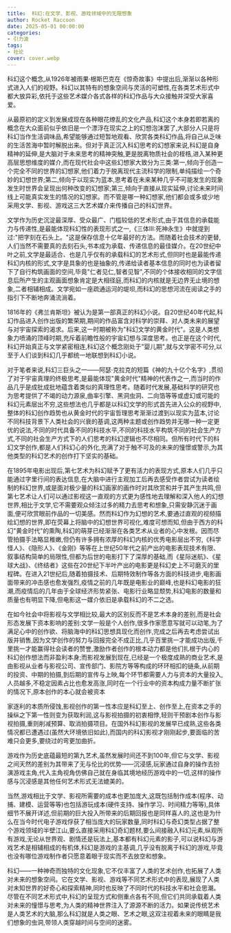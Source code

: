 ```yaml
---
title:  科幻:在文学、影视、游戏领域中的无限想象
author: Rocket Raccoon
date: 2025-05-01 00:00:00
categories: 
- 引力波
tags:
- 社论
cover: cover.webp
---
```


科幻这个概念,从1926年被雨果·根斯巴克在《惊奇故事》中提出后,渐渐以各种形式进入人们的视野。科幻以其特有的想象空间与灵活的可塑性,在各类艺术形式中都大放异彩,依托于这些艺术媒介各式各样的科幻作品与大众接触并深受大家喜爱。

从最原初的定义到发展成现在各种眼花缭乱的文化产品,科幻这个本身若即若离的概念在大众面前似乎依旧是一个漂浮在现实之上的幻想泡沫罢了,大部分人只是将科幻当作生活调味品,希望能够通过短暂地观看、欣赏各类科幻作品,将自己从乏味的生活苦海中暂时解脱出来。但对于真正沉入科幻思考的幻想家来说,科幻是自身精神的延伸,是大脑对于未来思考的精神突触,更是脱离物质社会的桎梏,进入某种更高层思想维度的媒介,而在现代社会中这些幻想家大致分为三类:第一,倾向于创造一个完全不同的世界的幻想家,他们着力于脱离现代主流科学的限制,单纯描绘一个奇妙的幻想世界;第二,倾向于以现实为蓝本,思考着在未来某种几乎不可能发生的现象发生时世界会呈现出何种改变的幻想家;第三,倾向于直接从现实延伸,讨论未来时间线上可能真实发生的情况的幻想家。而不管是哪一种幻想家,他们都会或多或少地采用文学、影视、游戏这三大艺术媒介来传播自己的科幻世界。

文学作为历史沉淀最深厚、受众最广、门槛较低的艺术形式,由于其信息的承载能力与传递性,是最能体现科幻性的表现形式之一,《三体III:死神永生》中就提到过:"把字刻在石头上。"这是保存信息十亿年最好的方法。而随着社会技术的更替,人们当然不需要真的去刻石头,书本成为承载、传递信息的最佳媒介。在20世纪中叶之前,文学是最适合、也是几乎仅有的承载科幻的艺术形式,但同时也是最能传递科幻内核的形式,文字是具象的也是抽象的,传递给读者基本信息的同时也为读者留下了自行构筑画面的空间,毕竟"仁者见仁,智者见智",不同的个体接收相同的文字信息后所产生的主观画面想象肯定是大相径庭,而科幻的内核就是无边界无止境的想象,二者相辅相成。文学宛如一座疏通运河的堤坝,而科幻的思想河流在阅读之手的指引下不断地奔涌流淌着。

1816年的《弗兰肯斯坦》被认为是第一部真正的科幻小说。自20世纪40年代起,科幻作品进入创作出版的繁荣期,期间的作品富含对科学的崇拜、对人类未来的展望与对宇宙探索的渴求。后来,这一时期被称为"科幻文学的黄金时代"。这是人类想象力喷涌的顶峰时期,充斥着前瞻性般的宇宙幻想与深度思考。也正是在这个时代,科幻开始真正与文学紧密相连,科幻这个概念刚处于"婴儿期",就与文学密不可分,以至于人们谈到科幻几乎都统一地联想到科幻小说。

对于笔者来说,科幻三巨头之一——阿瑟·克拉克的短篇《神的九十亿个名字》,贯彻了对于宇宙真理的终极思考,是最能体现"黄金时代"精神的代表作之一,而当时的作品几乎是成批成批地蕴含着类似的真理性思考。随着时代发展,基础科学的研究也为思考提供了不竭的动力源泉,曲率引擎、黑洞虫洞、二向箔等等或虚幻或可能的科幻元素层出不穷,这些想法也几乎都是以科幻文学的形式首先进入公众的视野中,整体的科幻创作趋势也从黄金时代的宇宙哲理思考渐渐过渡到以现实为蓝本,讨论不同科技背景下人类社会的兴衰的基调,这两种主题或创作趋势并无哪一种一定更优的说法,不同的时代具备不同的科技水平,不同的科技水平构筑不同的社会生产方式,不同的社会生产方式下的人们思考的科幻逻辑也不尽相同。但所有时代下的科幻文学创作,都是人们科幻心的外化,充满了对于触不可及的未来的憧憬或警示,为其他类型的科幻艺术的创作打下坚实的基础。

在1895年电影出现后,第七艺术为科幻赋予了更有活力的表现方式,原本人们几乎只能通过字里行间的表达信息,在大脑中进行主观加工后再去感受作者尝试为读者绘制的科幻世界,或是面对极少量的科幻画家的画作时对其欣赏和并于其产生共鸣,但第七艺术让人们可以通过影视这一直观的方式更为感性地去理解和深入他人的幻想世界,相比于文学,它不需要观众倾注过多的精力去思考和想象,只需安静沉迷于画面,便可欣赏眼前作品的一切美感。然而科幻作为幻想的艺术,要通过直观的视频描绘幻想的世界,即在荧幕上将脑中的幻想世界可视化,难度可想而知,但由于西方的科幻"黄金时代"的熏陶,科幻的萌芽已经渐渐在各类艺术从业者的心中发根。因而尽管拍摄手法略显稚嫩,但仍有许多拥有浓厚的科幻内核的优秀电影层出不穷,《科学怪人》、《隐形人》、《金刚》等等在上世纪50年代之前产出的电影表现技术有限、叙事结构简单的局限性,但都为后世的电影打下了深厚的基础,而《星际迷航》、《星球大战》、《终结者》这些在20世纪下半叶产出的电影更是科幻史上不可磨灭的里程碑。在进入21世纪后,随着拍摄技术、后期特效制作等各方面的科技进步,电影画面带来的冲击感也愈发强烈,疫情之前的几年既是电影业的巅峰,也是科幻电影的狂潮,而疫情后的几年由于全球经济形势紧张、电影行业略显颓势,科幻电影的数量和质量也有明显下降,但电影这一媒介依旧是承载科幻的不二之选。

在如今社会中将影视与文学相比较,最大的区别反而不是艺术本身的差别,而是社会形态发展下资本影响的差别:文学一般是个人创作,很多作家愿意写就可以动笔,为了满足心中的创作欲、将脑海中的科幻思想具现化而创作,完成之后再去考虑尝试出版并销售,因为文学创作的努力与回报完全不成正比,几乎百里挑一才能成功出版,千里挑一才能赢得社会读者的赞誉,激励作者创作的根本动力都是他们扎根于内心的科幻创作想法而非盈利本身;而影视发展到现在,已经是一个极度成熟的商业艺术,是由影视从业者与影视公司、宣传部门、影院方等等构成的环环相扣的链条,从前期的投资、中期的拍摄,到后期的宣传与上映,每个环节都需要人力与资本的大量投入,人员越多,不稳定因素占比也愈发高涨,同时在一个行业中的资本构成力量不断扩张的情况下,原本创作的本心就会被资本

家逐利的本质所侵蚀,影视创作的第一性本应是科幻至上、创作至上,在资本之手的操纵之下第一性则变为获取利润,这与影视拍摄的初衷相悖,轻则干预剧本创作与影视拍摄,重则削减预算、取消拍摄项目。在国外科幻影视的发展早已成熟,这些各类情况都已遭遇过(虽然大环境依旧如此),而国内的科幻影视才刚刚起步,要面临的苦难只会更多,要绕过的弯更加曲折。

游戏作为历史底蕴最短的第九艺术,虽然发展时间还不到100年,但它与文学、影视之间天然的差别为其带来了无与伦比的优势——沉浸感,玩家通过自身的操作去扮演游戏主角,代入主角视角仿佛自己就在身临其境地经历游戏中的一切,这样的操作感与沉浸感是其他任何艺术形式无法媲美的。

当然,游戏相比于文学、影视所需要的成本也更加庞大,这既包括制作成本(程序、动捕、建模、运营等等)也包括游玩成本(硬件支持、操作学习、时间精力等等),具体细节不展开详述,但前期的巨大投入所带来的后期回报也是同样喜人的,这也是为什么在当今时代电子游戏俘获了相当庞大的玩家数量,同时科幻与奇幻类型占据了整个游戏领域的半壁江山,要么直接采用科幻奇幻题材,要么间接融入科幻元素,纵观所有游戏,无论从世界观、剧情还是玩法上,基本都有科幻元素的影子,可以说科幻与游戏艺术是相辅相成的有机体,科幻是游戏的主基调,几乎没有脱离于科幻的游戏,毕竟也没有哪位游戏制作者只愿意着眼于现实而不去放空和想象。

科幻——一种神奇而独特的文化现象,它不仅丰富了人类的艺术创作,也拓展了人类对未来的想象空间。它在文学、影视、游戏等不同艺术形式中的表现,展现了人类对未知世界的好奇心和探索精神,同时也反映了不同时代的科技水平和社会思潮。尽管在不同艺术形式中,科幻的呈现方式和侧重点各有不同,但它们共同承载着人类对未来的憧憬与思考,为人类的精神世界注入了源源不断的活力。如果说传统艺术是人类艺术的大脑,那么科幻就是人类之眼、艺术之眼,这双注视着未来的眼睛是我们想象的虫洞,带领人类穿越时间与空间的迷雾。